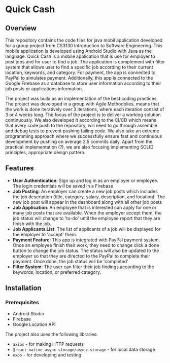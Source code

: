 # Quick Cash #
## Overview
This repository contains the code files for java mobil application developed for a group project from CS3130 Introduction to Software Engineering. This mobile application is developed using Android Studio with Java as the language. Quick Cash is a mobile application that is use for employer to post jobs and for user to find a job. The application is complement with filter system that allows user to find a specific job according to their current location, keywords, and category. For payment, the app is connected to PayPal to simulates payment. Additionally, this app is connected to the Google Firebase as a database to store user information according to their job posts or applications information.

The project was build as an implementation of the best coding practices. The project was developed in a group with Agile Methodolies, means that the work is done iteratively over 3 iterations, where each iteration consist of 3 or 4 weeks long. The focus of the project is to deliver a working solution continuously. We also developed it according to the CI/CD which means that every code push to the repository, will need to go through assemble and debug tests to prevent pushing failing code. We also take an extreme programming approach where we successfully ensure fast and continuous development by pushing on average 2.5 commits daily. Apart from the practical implementation (?), we are also focusing implementing SOLID principles, appropriate design pattern.

## Features
- **User Authentication**: Sign up and log in as an employer or employee. The login credentials will be saved in a Firebase
- **Job Posting**: An employer can create a new job posts which includes the job description (title, category, salary, description, and location). The new job post will appear in the dashboard along with all other job posts
- **Job Application**: An employee that is interested can apply for one or many job posts that are available. When the employer accept them, the job status will change to 'to-do' until the employee report that they are finish with the job.
- **Job Applicants List**: The list of applicants of a job will be displayed for the employer to 'accept' them.
- **Payment Feature**: This app is integrated with PayPal payment system. Once an employee finish their work, they need to change click a done button to change the job status. The status will also be updated to the employer so that they are directed to the PayPal to complete their payment. Once done, the job status will be 'completed'
- **Filter System**: The user can filter their job findings according to the keywords, location, or preferred category.

## Installation
### Prerequisites
- Android Studio
- Firebase
- Google Location API
  
The project also uses the following libraries:
- `axios` - for making HTTP requests
- `@react-native-async-storage/async-storage` - for local data storage
- `expo` - for developing and testing
